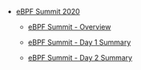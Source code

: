 

* [eBPF Summit 2020](https://ebpf.io/summit-2020/)

    * [eBPF Summit - Overview](https://cilium.io/blog/2020/10/20/ebpf-summit-2020)

    * [eBPF Summit - Day 1 Summary](https://cilium.io/blog/2020/10/28/ebpf-summit-day-1/)

    * [eBPF Summit - Day 2 Summary](https://cilium.io/blog/2020/10/29/ebpf-summit-day-2)